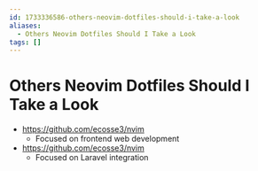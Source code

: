 ```yaml
---
id: 1733336586-others-neovim-dotfiles-should-i-take-a-look
aliases:
  - Others Neovim Dotfiles Should I Take a Look
tags: []
---
```


# Others Neovim Dotfiles Should I Take a Look

- https://github.com/ecosse3/nvim
  - Focused on frontend web development
- https://github.com/ecosse3/nvim
  - Focused on Laravel integration
